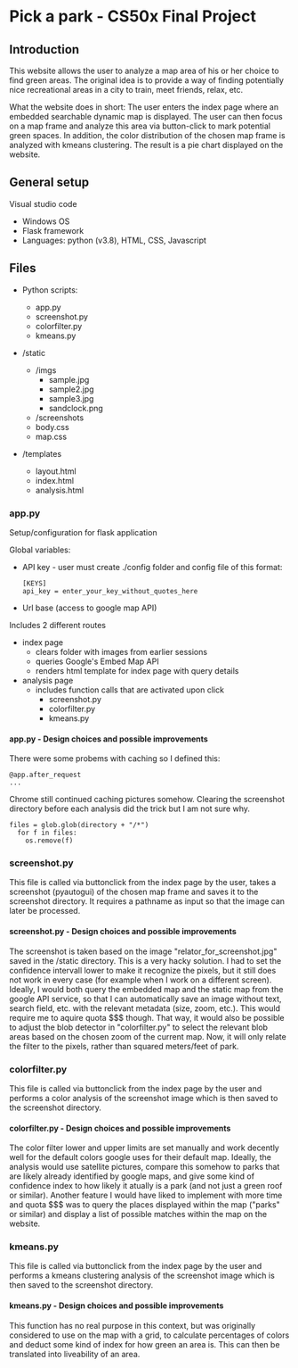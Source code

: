 # Pick a park - CS50x Final Project
## Introduction
This website allows the user to analyze a map area of his or her choice to find green areas. The original idea is to provide a way of finding potentially nice recreational areas in a city to train, meet friends, relax, etc.

What the website does in short: The user enters the index page where an embedded searchable dynamic map is displayed. The user can then focus on a map frame and analyze this area via button-click to mark potential green spaces. In addition, the color distribution of the chosen map frame is analyzed with kmeans clustering. The result is a pie chart displayed on the website.

## General setup
Visual studio code
- Windows OS
- Flask framework
- Languages: python (v3.8), HTML, CSS, Javascript

## Files
- Python scripts:
  - app.py
  - screenshot.py
  - colorfilter.py
  - kmeans.py

- /static
  - /imgs
    - sample.jpg
    - sample2.jpg
    - sample3.jpg
    - sandclock.png
  - /screenshots
  - body.css
  - map.css
  
- /templates
  - layout.html
  - index.html
  - analysis.html

### app.py
Setup/configuration for flask application

Global variables:
- API key - user must create ./config folder and config file of this format:
  ```
  [KEYS]
  api_key = enter_your_key_without_quotes_here
  ```
- Url base (access to google map API)

Includes 2 different routes
- index page
  - clears folder with images from earlier sessions 
  - queries Google's Embed Map API
  - renders html template for index page with query details
- analysis page
  - includes function calls that are activated upon click
    - screenshot.py
    - colorfilter.py
    - kmeans.py

#### app.py - Design choices and possible improvements
There were some probems with caching so I defined this:
```
@app.after_request
...
```
Chrome still continued caching pictures somehow. Clearing the screenshot directory before each analysis did the trick but I am not sure why.
```
files = glob.glob(directory + "/*")
  for f in files:
    os.remove(f)
```

### screenshot.py
This file is called via buttonclick from the index page by the user, takes a screenshot (pyautogui) of the chosen map frame and saves it to the screenshot directory. It requires a pathname as input so that the image can later be processed.
#### screenshot.py - Design choices and possible improvements
The screenshot is taken based on the image "relator_for_screenshot.jpg" saved in the /static directory.
This is a very hacky solution.
I had to set the confidence intervall lower to make it recognize the pixels, but it still does not work in every case (for example when I work on a different screen).
Ideally, I would both query the embedded map and the static map from the google API service, so that I can automatically save an image without text, search field, etc. with the relevant metadata (size, zoom, etc.). This would require me to aquire quota $$$ though.
That way, it would also be possible to adjust the blob detector in "colorfilter.py" to select the relevant blob areas based on the chosen zoom of the current map.
Now, it will only relate the filter to the pixels, rather than squared meters/feet of park.

### colorfilter.py
This file is called via buttonclick from the index page by the user and performs a color analysis of the screenshot image which is then saved to the screenshot directory.
#### colorfilter.py - Design choices and possible improvements
The color filter lower and upper limits are set manually and work decently well for the default colors google uses for their default map.
Ideally, the analysis would use satellite pictures, compare this somehow to parks that are likely already identified by google maps, and give some kind of confidence index to how likely it atually is a park (and not just a green roof or similar).
Another feature I would have liked to implement with more time and quota $$$ was to query the places displayed within the map ("parks" or similar) and display a list of possible matches within the map on the website.

### kmeans.py
This file is called via buttonclick from the index page by the user and performs a kmeans clustering analysis of the screenshot image which is then saved to the screenshot directory.
#### kmeans.py - Design choices and possible improvements
This function has no real purpose in this context, but was originally considered to use on the map with a grid, to calculate percentages of colors and deduct some kind of index for how green an area is. This can then be translated into liveability of an area.

